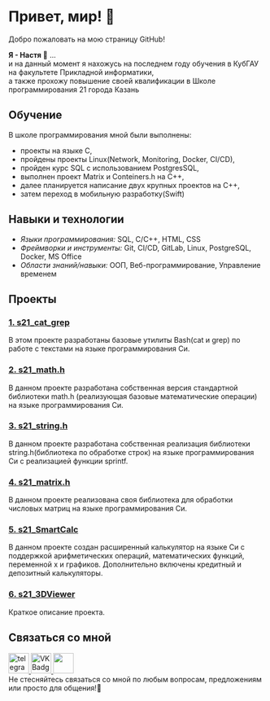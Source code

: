 # Привет, мир! 🐣

Добро пожаловать на мою страницу GitHub!

**Я - Настя 👼** ... \
и на данный момент я нахожусь на последнем году обучения в КубГАУ на факультете Прикладной информатики, \
а также прохожу повышение своей квалификации в Школе программирования 21 города Казань

## Обучение

В школе программирования мной были выполнены:
- проекты на языке C, 
- пройдены проекты Linux(Network, Monitoring, Docker, CI/CD), 
- пройден курс SQL с использованием PostgresSQL,
- выполнен проект Matrix и Conteiners.h на C++, 
- далее планируется написание двух крупных проектов на C++, 
- затем переход в мобильную разработку(Swift)

## Навыки и технологии

- *Языки программирования:* SQL, C/C++, HTML, CSS
- *Фреймворки и инструменты:* Git, CI/CD, GitLab, Linux, PostgreSQL, Docker, MS Office
- *Области знаний/навыки:* ООП, Веб-программирование, Управление временем

## Проекты

### [1. s21_cat_grep](https://github.com/AnastasiaKorotaeva/s21_cat_grep)

В этом проекте разработаны базовые утилиты Bash(cat и grep) по работе с текстами на языке программирования Си.

### [2. s21_math.h](https://github.com/AnastasiaKorotaeva/s21_math)

В данном проекте разработана собственная версия стандартной библиотеки math.h (реализующая базовые математические операции) на языке программирования Си. 

### [3. s21_string.h](https://github.com/AnastasiaKorotaeva/s21_string)

В данном проекте разработана собственная реализация библиотеки string.h(библиотека по обработке строк) на языке программирования Си с реализацией функции sprintf.

### [4. s21_matrix.h](https://github.com/AnastasiaKorotaeva/s21_matrix)

В данном проекте реализована своя библиотека для обработки числовых матриц на языке программирования Си.

### [5. s21_SmartCalc](https://github.com/AnastasiaKorotaeva/SmartCalc)

В данном проекте создан расширенный калькулятор на языке Си с поддержкой арифметических операций, математических функций, переменной x и графиков. Дополнительно включены кредитный и депозитный калькуляторы.

### [6. s21_3DViewer](https://github.com/AnastasiaKorotaeva/)

Краткое описание проекта.

## Связаться со мной

 <div id="badges">
    <a href="https://t.me/anastasiiaoaoa" target="_blank">
      <img src="https://cdn-icons-png.flaticon.com/512/2111/2111646.png" width="40" height="40" alt="telegram group" />
    </a>
    <a href="https://vk.com/korotaevaan" target="_blank">
      <img src="https://cdn-icons-png.flaticon.com/512/145/145813.png" width="40" height="40" alt="VK Badge"/>
    </a>
   <a href="mailto:korotaeva11a@mail.ru" target="_blank">
      <img src="https://github.com/AnastasiaKorotaeva/AnastasiaKorotaeva/assets/80717501/3a6a1eae-133d-44a6-aa18-3035da875376" width="40" height="40" />
    </a>
  </div>     
Не стесняйтесь связаться со мной по любым вопросам, предложениям или просто для общения!🤝
